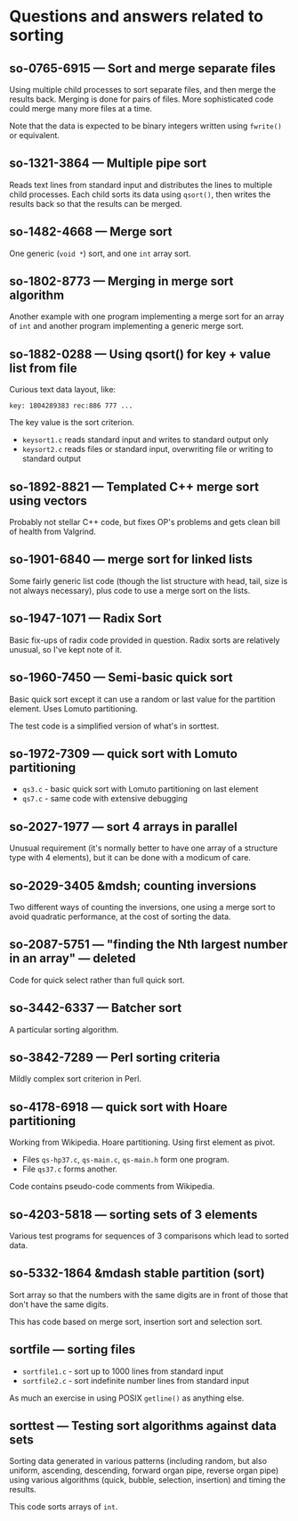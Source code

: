 # Questions and answers related to sorting

## so-0765-6915 &mdash; Sort and merge separate files

Using multiple child processes to sort separate files, and then merge
the results back.
Merging is done for pairs of files.
More sophisticated code could merge many more files at a time.

Note that the data is expected to be binary integers written using
`fwrite()` or equivalent.

## so-1321-3864 &mdash; Multiple pipe sort

Reads text lines from standard input and distributes the lines to
multiple child processes.
Each child sorts its data using `qsort()`, then writes the results back
so that the results can be merged.

## so-1482-4668 &mdash; Merge sort

One generic (`void *`) sort, and one `int` array sort.

## so-1802-8773 &mdash; Merging in merge sort algorithm

Another example with one program implementing a merge sort for an array
of `int` and another program implementing a generic merge sort.

## so-1882-0288 &mdash; Using qsort() for key + value list from file

Curious text data layout, like:

    key: 1804289383 rec:886 777 ...

The key value is the sort criterion.

* `keysort1.c` reads standard input and writes to standard output only
* `keysort2.c` reads files or standard input, overwriting file or
   writing to standard output

## so-1892-8821 &mdash; Templated C++ merge sort using vectors

Probably not stellar C++ code, but fixes OP's problems and gets clean
bill of health from Valgrind.

## so-1901-6840 &mdash; merge sort for linked lists

Some fairly generic list code (though the list structure with head,
tail, size is not always necessary), plus code to use a merge sort on
the lists.

## so-1947-1071 &mdash; Radix Sort

Basic fix-ups of radix code provided in question.
Radix sorts are relatively unusual, so I've kept note of it.

## so-1960-7450 &mdash; Semi-basic quick sort

Basic quick sort except it can use a random or last value for the partition element.
Uses Lomuto partitioning.

The test code is a simplified version of what's in sorttest.

## so-1972-7309 &mdash; quick sort with Lomuto partitioning

* `qs3.c` - basic quick sort with Lomuto partitioning on last element
* `qs7.c` - same code with extensive debugging

## so-2027-1977 &mdash; sort 4 arrays in parallel

Unusual requirement (it's normally better to have one array of a structure
type with 4 elements), but it can be done with a modicum of care.

## so-2029-3405 &mdsh; counting inversions

Two different ways of counting the inversions, one using a merge sort to
avoid quadratic performance, at the cost of sorting the data.

## so-2087-5751 &mdash; "finding the Nth largest number in an array" — deleted

Code for quick select rather than full quick sort.

## so-3442-6337 &mdash; Batcher sort

A particular sorting algorithm.

## so-3842-7289 &mdash; Perl sorting criteria

Mildly complex sort criterion in Perl.

## so-4178-6918 &mdash; quick sort with Hoare partitioning

Working from Wikipedia.  Hoare partitioning.  Using first element as pivot.

* Files `qs-hp37.c`, `qs-main.c`, `qs-main.h` form one program.
* File `qs37.c` forms another.

Code contains pseudo-code comments from Wikipedia.

## so-4203-5818 &mdash; sorting sets of 3 elements

Various test programs for sequences of 3 comparisons which lead to
sorted data.

##  so-5332-1864 &mdash stable partition (sort)

Sort array so that the numbers with the same digits are in front of
those that don't have the same digits.

This has code based on merge sort, insertion sort and selection sort.

## sortfile &mdash; sorting files

* `sortfile1.c` - sort up to 1000 lines from standard input
* `sortfile2.c` - sort indefinite number lines from standard input

As much an exercise in using POSIX `getline()` as anything else.

## sorttest &mdash; Testing sort algorithms against data sets

Sorting data generated in various patterns (including random, but also
uniform, ascending, descending, forward organ pipe, reverse organ pipe)
using various algorithms (quick, bubble, selection, insertion) and
timing the results.

This code sorts arrays of `int`.

